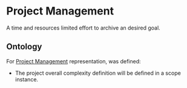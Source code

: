 # Project Management

A time and resources limited effort to archive an desired goal.

## Ontology

For [Project Management](Project%20Management.ts) representation, was defined:

- The project overall complexity definition will be defined in a scope instance.
